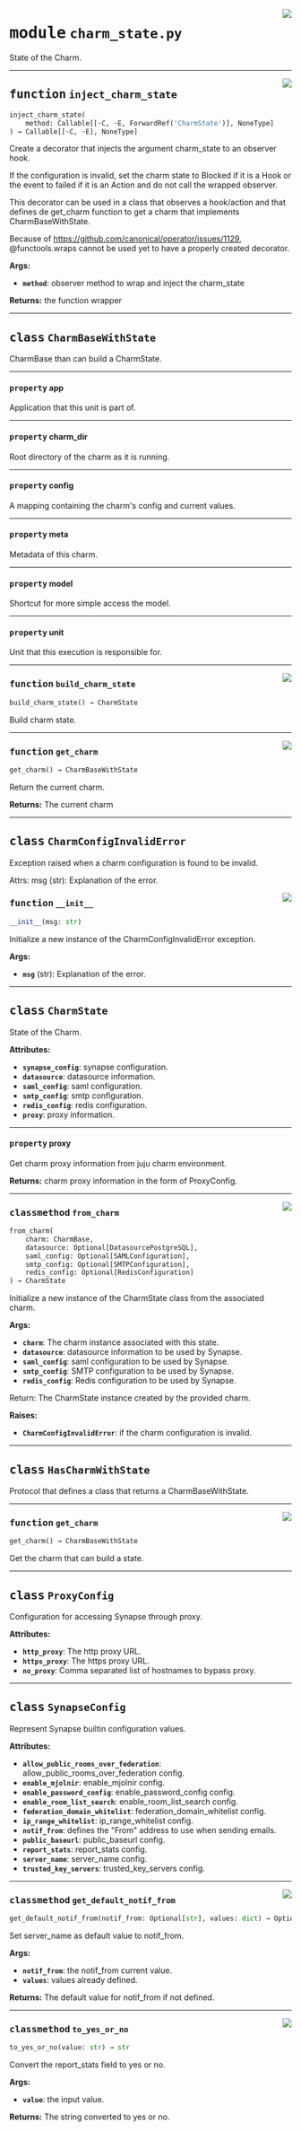 <!-- markdownlint-disable -->

<a href="../src/charm_state.py#L0"><img align="right" style="float:right;" src="https://img.shields.io/badge/-source-cccccc?style=flat-square"></a>

# <kbd>module</kbd> `charm_state.py`
State of the Charm. 


---

<a href="../src/charm_state.py#L62"><img align="right" style="float:right;" src="https://img.shields.io/badge/-source-cccccc?style=flat-square"></a>

## <kbd>function</kbd> `inject_charm_state`

```python
inject_charm_state(
    method: Callable[[~C, ~E, ForwardRef('CharmState')], NoneType]
) → Callable[[~C, ~E], NoneType]
```

Create a decorator that injects the argument charm_state to an observer hook. 

If the configuration is invalid, set the charm state to Blocked if it is a Hook or the event to failed if it is an Action and do not call the wrapped observer. 

This decorator can be used in a class that observes a hook/action and that defines de get_charm function to get a charm that implements CharmBaseWithState. 

Because of https://github.com/canonical/operator/issues/1129, @functools.wraps cannot be used yet to have a properly created decorator. 



**Args:**
 
 - <b>`method`</b>:  observer method to wrap and inject the charm_state 



**Returns:**
 the function wrapper 


---

## <kbd>class</kbd> `CharmBaseWithState`
CharmBase than can build a CharmState. 


---

#### <kbd>property</kbd> app

Application that this unit is part of. 

---

#### <kbd>property</kbd> charm_dir

Root directory of the charm as it is running. 

---

#### <kbd>property</kbd> config

A mapping containing the charm's config and current values. 

---

#### <kbd>property</kbd> meta

Metadata of this charm. 

---

#### <kbd>property</kbd> model

Shortcut for more simple access the model. 

---

#### <kbd>property</kbd> unit

Unit that this execution is responsible for. 



---

<a href="../src/charm_state.py#L38"><img align="right" style="float:right;" src="https://img.shields.io/badge/-source-cccccc?style=flat-square"></a>

### <kbd>function</kbd> `build_charm_state`

```python
build_charm_state() → CharmState
```

Build charm state. 

---

<a href="../src/charm_state.py#L42"><img align="right" style="float:right;" src="https://img.shields.io/badge/-source-cccccc?style=flat-square"></a>

### <kbd>function</kbd> `get_charm`

```python
get_charm() → CharmBaseWithState
```

Return the current charm. 



**Returns:**
  The current charm 


---

## <kbd>class</kbd> `CharmConfigInvalidError`
Exception raised when a charm configuration is found to be invalid. 

Attrs:  msg (str): Explanation of the error. 

<a href="../src/charm_state.py#L128"><img align="right" style="float:right;" src="https://img.shields.io/badge/-source-cccccc?style=flat-square"></a>

### <kbd>function</kbd> `__init__`

```python
__init__(msg: str)
```

Initialize a new instance of the CharmConfigInvalidError exception. 



**Args:**
 
 - <b>`msg`</b> (str):  Explanation of the error. 





---

## <kbd>class</kbd> `CharmState`
State of the Charm. 



**Attributes:**
 
 - <b>`synapse_config`</b>:  synapse configuration. 
 - <b>`datasource`</b>:  datasource information. 
 - <b>`saml_config`</b>:  saml configuration. 
 - <b>`smtp_config`</b>:  smtp configuration. 
 - <b>`redis_config`</b>:  redis configuration. 
 - <b>`proxy`</b>:  proxy information. 


---

#### <kbd>property</kbd> proxy

Get charm proxy information from juju charm environment. 



**Returns:**
  charm proxy information in the form of ProxyConfig. 



---

<a href="../src/charm_state.py#L262"><img align="right" style="float:right;" src="https://img.shields.io/badge/-source-cccccc?style=flat-square"></a>

### <kbd>classmethod</kbd> `from_charm`

```python
from_charm(
    charm: CharmBase,
    datasource: Optional[DatasourcePostgreSQL],
    saml_config: Optional[SAMLConfiguration],
    smtp_config: Optional[SMTPConfiguration],
    redis_config: Optional[RedisConfiguration]
) → CharmState
```

Initialize a new instance of the CharmState class from the associated charm. 



**Args:**
 
 - <b>`charm`</b>:  The charm instance associated with this state. 
 - <b>`datasource`</b>:  datasource information to be used by Synapse. 
 - <b>`saml_config`</b>:  saml configuration to be used by Synapse. 
 - <b>`smtp_config`</b>:  SMTP configuration to be used by Synapse. 
 - <b>`redis_config`</b>:  Redis configuration to be used by Synapse. 

Return: The CharmState instance created by the provided charm. 



**Raises:**
 
 - <b>`CharmConfigInvalidError`</b>:  if the charm configuration is invalid. 


---

## <kbd>class</kbd> `HasCharmWithState`
Protocol that defines a class that returns a CharmBaseWithState. 




---

<a href="../src/charm_state.py#L54"><img align="right" style="float:right;" src="https://img.shields.io/badge/-source-cccccc?style=flat-square"></a>

### <kbd>function</kbd> `get_charm`

```python
get_charm() → CharmBaseWithState
```

Get the charm that can build a state. 


---

## <kbd>class</kbd> `ProxyConfig`
Configuration for accessing Synapse through proxy. 



**Attributes:**
 
 - <b>`http_proxy`</b>:  The http proxy URL. 
 - <b>`https_proxy`</b>:  The https proxy URL. 
 - <b>`no_proxy`</b>:  Comma separated list of hostnames to bypass proxy. 





---

## <kbd>class</kbd> `SynapseConfig`
Represent Synapse builtin configuration values. 



**Attributes:**
 
 - <b>`allow_public_rooms_over_federation`</b>:  allow_public_rooms_over_federation config. 
 - <b>`enable_mjolnir`</b>:  enable_mjolnir config. 
 - <b>`enable_password_config`</b>:  enable_password_config config. 
 - <b>`enable_room_list_search`</b>:  enable_room_list_search config. 
 - <b>`federation_domain_whitelist`</b>:  federation_domain_whitelist config. 
 - <b>`ip_range_whitelist`</b>:  ip_range_whitelist config. 
 - <b>`notif_from`</b>:  defines the "From" address to use when sending emails. 
 - <b>`public_baseurl`</b>:  public_baseurl config. 
 - <b>`report_stats`</b>:  report_stats config. 
 - <b>`server_name`</b>:  server_name config. 
 - <b>`trusted_key_servers`</b>:  trusted_key_servers config. 




---

<a href="../src/charm_state.py#L191"><img align="right" style="float:right;" src="https://img.shields.io/badge/-source-cccccc?style=flat-square"></a>

### <kbd>classmethod</kbd> `get_default_notif_from`

```python
get_default_notif_from(notif_from: Optional[str], values: dict) → Optional[str]
```

Set server_name as default value to notif_from. 



**Args:**
 
 - <b>`notif_from`</b>:  the notif_from current value. 
 - <b>`values`</b>:  values already defined. 



**Returns:**
 The default value for notif_from if not defined. 

---

<a href="../src/charm_state.py#L210"><img align="right" style="float:right;" src="https://img.shields.io/badge/-source-cccccc?style=flat-square"></a>

### <kbd>classmethod</kbd> `to_yes_or_no`

```python
to_yes_or_no(value: str) → str
```

Convert the report_stats field to yes or no. 



**Args:**
 
 - <b>`value`</b>:  the input value. 



**Returns:**
 The string converted to yes or no. 


